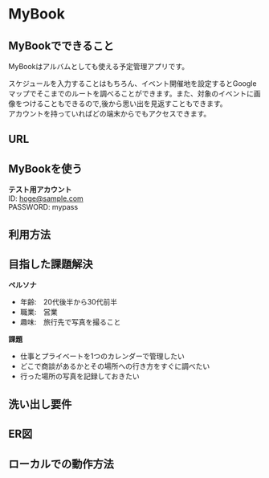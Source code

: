# MyBook

## MyBookでできること
MyBookはアルバムとしても使える予定管理アプリです。  

スケジュールを入力することはもちろん、イベント開催地を設定するとGoogleマップでそこまでのルートを調べることができます。また、対象のイベントに画像をつけることもできるので,後から思い出を見返すこともできます。  
アカウントを持っていればどの端末からでもアクセスできます。

## URL

## MyBookを使う
**テスト用アカウント**  
ID: hoge@sample.com  
PASSWORD: mypass

## 利用方法

## 目指した課題解決
**ペルソナ**
- 年齢:　20代後半から30代前半
- 職業:　営業
- 趣味:　旅行先で写真を撮ること  

**課題**
- 仕事とプライベートを1つのカレンダーで管理したい
- どこで商談があるかとその場所への行き方をすぐに調べたい
- 行った場所の写真を記録しておきたい

## 洗い出し要件

## ER図

## ローカルでの動作方法
